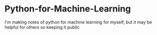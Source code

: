 # Python-for-Machine-Learning
I'm making notes of python for machine learning for myself, but it may be helpful for others so keeping it public 

